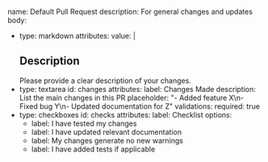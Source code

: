 name: Default Pull Request
description: For general changes and updates
body:

- type: markdown
  attributes:
  value: |
  ## Description
  Please provide a clear description of your changes.
- type: textarea
  id: changes
  attributes:
  label: Changes Made
  description: List the main changes in this PR
  placeholder: "- Added feature X\n- Fixed bug Y\n- Updated documentation for Z"
  validations:
  required: true
- type: checkboxes
  id: checks
  attributes:
  label: Checklist
  options:
    - label: I have tested my changes
    - label: I have updated relevant documentation
    - label: My changes generate no new warnings
    - label: I have added tests if applicable
